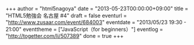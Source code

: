 +++
author = "html5nagoya"
date = "2013-05-23T00:00:00+09:00"
title = "HTML5勉強会 名古屋 #4"
draft = false
eventurl = "http://www.zusaar.com/event/684003"
eventdate = "2013/05/23 19:30 - 21:00"
eventtheme = ["JavaScript（for beginners）"]
eventlog = "http://togetter.com/li/507389"
done = true
+++
